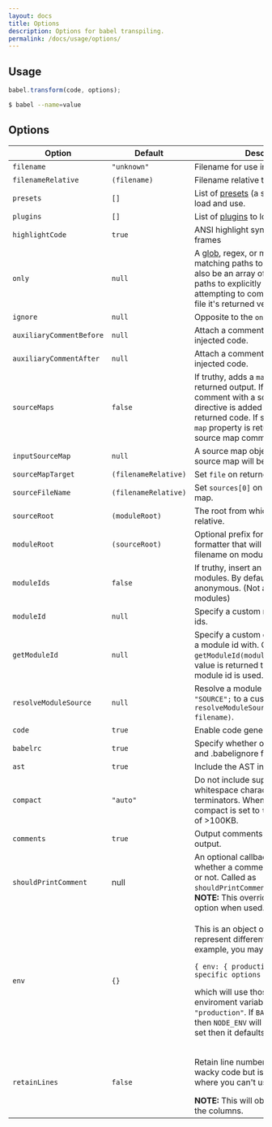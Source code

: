 ```yaml
---
layout: docs
title: Options
description: Options for babel transpiling.
permalink: /docs/usage/options/
---
```


## Usage

```js
babel.transform(code, options);
```

```sh
$ babel --name=value
```

## Options

| Option                   | Default              | Description                     |
| ------------------------ | -------------------- | ------------------------------- |
| `filename`               | `"unknown"`          | Filename for use in errors etc. |
| `filenameRelative`       | `(filename)`         | Filename relative to `sourceRoot`. |
| `presets`                | `[]`                 | List of [presets](/docs/plugins/#presets) (a set of plugins) to load and use. |
| `plugins`                | `[]`                 | List of [plugins](/docs/plugins/) to load and use. |
| `highlightCode`          | `true`               | ANSI highlight syntax error code frames |
| `only`                   | `null`               | A [glob](https://github.com/isaacs/minimatch), regex, or mixed array of both, matching paths to **only** compile. Can also be an array of arrays containing paths to explicitly match. When attempting to compile a non-matching file it's returned verbatim. |
| `ignore`                 | `null`               | Opposite to the `only` option. |
| `auxiliaryCommentBefore` | `null`               | Attach a comment before all non-user injected code. |
| `auxiliaryCommentAfter`  | `null`                | Attach a comment after all non-user injected code. |
| `sourceMaps`             | `false`              | If truthy, adds a `map` property to returned output. If set to `"inline"`, a comment with a sourceMappingURL directive is added to the bottom of the returned code. If set to `"both"` then a `map` property is returned as well as a source map comment appended. |
| `inputSourceMap`         | `null`               | A source map object that the output source map will be based on. |
| `sourceMapTarget`        | `(filenameRelative)` | Set `file` on returned source map. |
| `sourceFileName`         | `(filenameRelative)` | Set `sources[0]` on returned source map. |
| `sourceRoot`             | `(moduleRoot)`       | The root from which all sources are relative. |
| `moduleRoot`             | `(sourceRoot)`       | Optional prefix for the AMD module formatter that will be prepend to the filename on module definitions. |
| `moduleIds`              | `false`              | If truthy, insert an explicit id for modules. By default, all modules are anonymous. (Not available for `common` modules) |
| `moduleId`               | `null`               | Specify a custom name for module ids. |
| `getModuleId`            | `null`               | Specify a custom callback to generate a module id with. Called as `getModuleId(moduleName)`. If falsy value is returned then the generated module id is used. |
| `resolveModuleSource`    | `null`               | Resolve a module source ie. `import "SOURCE";` to a custom value. Called as `resolveModuleSource(source, filename)`. |
| `code`                   | `true`               | Enable code generation |
| `babelrc`                | `true`               | Specify whether or not to use .babelrc and .babelignore files. |
| `ast`                    | `true`               | Include the AST in the returned object |
| `compact`                | `"auto"`             | Do not include superfluous whitespace characters and line terminators. When set to `"auto"` compact is set to `true` on input sizes of >100KB. |
| `comments`               | `true`               | Output comments in generated output. |
| `shouldPrintComment`     | null                 | An optional callback that controls whether a comment should be output or not. Called as `shouldPrintComment(commentContents)`. **NOTE:** This overrides the `comment` option when used. |
| `env`                    | `{}`                 | <p>This is an object of keys that represent different environments. For example, you may have:</p> <pre><code>{ env: { production: { /* specific options */ } } }`</pre></code> <p>which will use those options when the enviroment variable <code>BABEL_ENV</code> is set to <code>"production"</code>. If <code>BABEL_ENV</code> isn't set then <code>NODE_ENV</code> will be used, if it's not set then it defaults to <code>"development"</code></p> |
| `retainLines`            | `false`              | <p>Retain line numbers. This will lead to wacky code but is handy for scenarios where you can't use source maps.</p>**NOTE:** This will obviously not retain the columns. |
